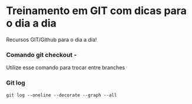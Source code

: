 # Treinamento em GIT com dicas para o dia a dia

Recursos GIT/Github para o dia a dia!

### Comando git checkout -
Utilize esse comando para trocar entre branches

### Git log
```shell
git log --oneline --decorate --graph --all
